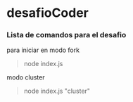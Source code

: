 # desafioCoder

### Lista de comandos para el desafio

para iniciar en modo fork
>node index.js 

modo cluster
>node index.js "cluster"
